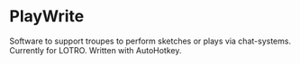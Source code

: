 # PlayWrite
Software to support troupes to perform sketches or plays via chat-systems. Currently for LOTRO. Written with AutoHotkey.
